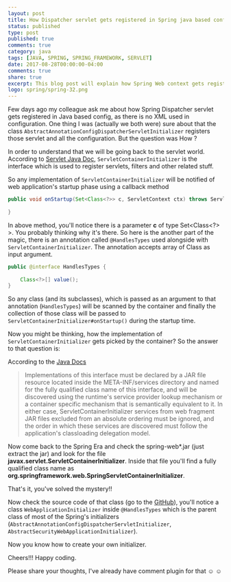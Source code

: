 ```yaml
---
layout: post
title: How Dispatcher servlet gets registered in Spring java based config
status: published
type: post
published: true
comments: true
category: java
tags: [JAVA, SPRING, SPRING_FRAMEWORK, SERVLET]
date: 2017-08-28T00:00:00-04:00
comments: true
share: true
excerpt: This blog post will explain how Spring Web context gets registered in servlet context.
logo: spring/spring-32.png
---
```


Few days ago my colleague ask me about how Spring Dispatcher servlet gets registered in Java based config, as there is no XML
  used in configuration. One thing I was (actually we both were) sure about that the class `AbstractAnnotationConfigDispatcherServletInitializer`
  registers those servlet and all the configuration. But the question was How ?
  
In order to understand that we will be going back to the servlet world. According to 
<a href='https://docs.oracle.com/javaee/7/api/javax/servlet/ServletContainerInitializer.html?is-external=true' target='_blank'>
Servlet Java Doc</a>, `ServletContainerInitializer` is the interface which is used to register servlets, filters and other related stuff. 

So any implementation of `ServletContainerInitializer` will be notified of web application's startup phase using a callback method 

```java
public void onStartup(Set<Class<?>> c, ServletContext ctx) throws ServletException {
    
} 
```

In above method, you'll notice there is a parameter __c__  of type Set<Class<?> >. You probably thinking why it's there.
So here is the another part of the magic, there is an annotation called `@HandlesTypes` used alongside with `ServletContainerInitializer`.
 The annotation accepts array of Class as input argument.

```java
public @interface HandlesTypes {
    
    Class<?>[] value();
}
```

So any class (and its subclasses), which is passed as an argument to that annotation (`HandlesTypes`) will be scanned by the container and finally the collection of those class will be passed to `ServletContainerInitializer#onStartup()` during the startup time.

Now you might be thinking, how the implementation of `ServletContainerInitializer` gets picked by the container? So the answer to that question is:

According to the <a href='https://docs.oracle.com/javaee/7/api/javax/servlet/ServletContainerInitializer.html?is-external=true' target='_blank'>Java Docs</a>

>Implementations of this interface must be declared by a JAR file resource located inside the META-INF/services directory and named for the fully qualified class name of this interface, and will be discovered using the runtime's service provider lookup mechanism or a container specific mechanism that is semantically equivalent to it. In either case, ServletContainerInitializer services from web fragment JAR files excluded from an absolute ordering must be ignored, and the order in which these services are discovered must follow the application's classloading delegation model.

Now come back to the Spring Era and check the spring-web*.jar (just extract the jar) and look for the file __javax.servlet.ServletContainerInitializer__. Inside that file you'll find a fully qualified class name as __org.springframework.web.SpringServletContainerInitializer__.

That's it, you've solved the mystery!!
 
 Now check the source code of that class (go to the <a href='https://github.com/spring-projects/spring-framework/blob/master/spring-web/src/main/java/org/springframework/web/SpringServletContainerInitializer.java' target='_blank'>GitHub</a>), you'll notice 
 a class `WebApplicationInitializer` inside `@HandlesTypes` which is the parent class of most of the Spring's initializers (`AbstractAnnotationConfigDispatcherServletInitializer`, `AbstractSecurityWebApplicationInitializer`).
  
Now you know how to create your own initializer. 

Cheers!!! Happy coding.

Please share your thoughts, I've already have comment plugin for that ☺ ☺

